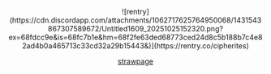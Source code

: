 <p align="center">
  ![rentry](https://cdn.discordapp.com/attachments/1062717625764950068/1431543867307589672/Untitled1609_20251025152320.png?ex=68fdcc9e&is=68fc7b1e&hm=68f2fe63ded68773ced24d8c5b188b7c4e82ad4b0a465713c33cd32a29b15443&)](https://rentry.co/cipherites)
<p align="center">
<a href="https://cipherites.straw.page/">strawpage</a>
</p>


